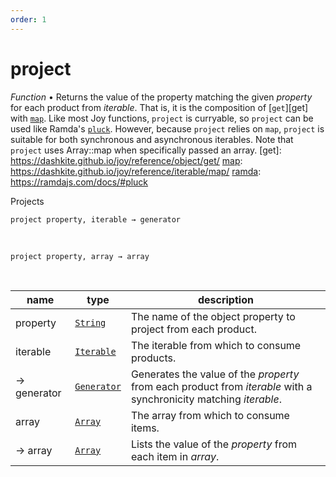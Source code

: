```yaml
---
order: 1
---
```

# project

_Function_ &bull; Returns the value of the property matching the given _property_ for each product from _iterable_. That is, it is the composition of [`get`][get] with [`map`][map].
Like most Joy functions, `project` is curryable, so `project` can be used like Ramda's [`pluck`][ramda].
However, because `project` relies on `map`, `project` is suitable for both synchronous and asynchronous iterables. Note that `project` uses Array::map when specifically passed an array.
[get]: https://dashkite.github.io/joy/reference/object/get/ [map]: https://dashkite.github.io/joy/reference/iterable/map/ [ramda]: https://ramdajs.com/docs/#pluck

Projects

<pre><code>project property, iterable &rarr; generator</code></pre>
<br>
<pre><code>project property, array &rarr; array</code></pre>
<br>

| name | type | description |
|------|------|-------------|
|property|[`String`][String]|The name of the object property to project from each product.|
|iterable|[`Iterable`][Iterable]|The iterable from which to consume products.|
|&rarr; generator|[`Generator`][Generator]|Generates the value of the _property_ from each product from _iterable_ with a synchronicity matching _iterable_.|
|array|[`Array`][Array]|The array from which to consume items.|
|&rarr; array|[`Array`][Array]|Lists the value of the _property_ from each item in _array_.|




[map]: /reference/promise/map.md
[ramda]: #
[String]: https://developer.mozilla.org/en-US/docs/Web/JavaScript/Reference/Global_Objects/String
[Iterable]: #
[Generator]: #
[Array]: https://developer.mozilla.org/en-US/docs/Web/JavaScript/Reference/Global_Objects/Array